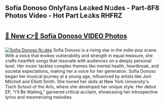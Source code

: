 ## Sofia Donoso Onlyf𝚊ns Le𝚊ked N𝚞des - Part-8F8 Photos Video - Hot Part Le𝚊ks RHFRZ

# <h2><a href="http://ac49971.deff.icu/?id=Sofia+Donoso">🔗 New 👉🔴 Sofia Donoso VIDEO Photos</a></h2>

[![Sofia Donoso N𝚞des](https://i.imgur.com/rIISA9y.gif)](http://ac49971.deff.icu/?id=Sofia+Donoso)
Sofia Donoso is a rising star in the indie-pop scene. With a voice that evokes vulnerability and strength in equal measure, she crafts heartfelt songs that resonate with audiences on a deeply personal level. Her music tackles complex themes like mental health, heartbreak, and societal expectations, making her a voice for her generation. Sofia Donoso began her musical journey at a young age, influenced by artists like Joni Mitchell and Elliott Smith. She honed her skills at New York University's Tisch School of the Arts, where she developed her unique style. Her debut EP, "I'll Be Waiting," garnered critical acclaim, showcasing her introspective lyrics and mesmerizing melodies.
